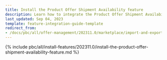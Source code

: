 ```yaml
---
title: Install the Product Offer Shipment Availability feature
description: Learn how to integrate the Product Offer Shipment Availability feature into your project
last_updated: Sep 04, 2023
template: feature-integration-guide-template
redirect_from:
- /docs/pbc/all/offer-management/202311.0/marketplace/import-and-export-data/install-the-product-offer-shipment-availability-feature.html
---
```


{% include pbc/all/install-features/202311.0/install-the-product-offer-shipment-availability-feature.md %} <!-- To edit, see /_includes/pbc/all/install-features/202311.0/install-the-product-offer-shipment-availability-feature.md -->
